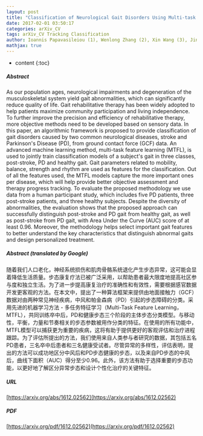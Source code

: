 ```yaml
---
layout: post
title: "Classification of Neurological Gait Disorders Using Multi-task Feature Learning"
date: 2017-02-01 03:50:17
categories: arXiv_CV
tags: arXiv_CV Tracking Classification
author: Ioannis Papavasileiou (1), Wenlong Zhang (2), Xin Wang (3), Jinbo Bi (1), Li Zhang (4), Song Han (1) ((1) University of Connecticut, (2) Arizona State University, (3) Philips Research North America, (4) Nanjing Brain Hospital, P. R. China)
mathjax: true
---
```


* content
{:toc}

##### Abstract
As our population ages, neurological impairments and degeneration of the musculoskeletal system yield gait abnormalities, which can significantly reduce quality of life. Gait rehabilitative therapy has been widely adopted to help patients maximize community participation and living independence. To further improve the precision and efficiency of rehabilitative therapy, more objective methods need to be developed based on sensory data. In this paper, an algorithmic framework is proposed to provide classification of gait disorders caused by two common neurological diseases, stroke and Parkinson's Disease (PD), from ground contact force (GCF) data. An advanced machine learning method, multi-task feature learning (MTFL), is used to jointly train classification models of a subject's gait in three classes, post-stroke, PD and healthy gait. Gait parameters related to mobility, balance, strength and rhythm are used as features for the classification. Out of all the features used, the MTFL models capture the more important ones per disease, which will help provide better objective assessment and therapy progress tracking. To evaluate the proposed methodology we use data from a human participant study, which includes five PD patients, three post-stroke patients, and three healthy subjects. Despite the diversity of abnormalities, the evaluation shows that the proposed approach can successfully distinguish post-stroke and PD gait from healthy gait, as well as post-stroke from PD gait, with Area Under the Curve (AUC) score of at least 0.96. Moreover, the methodology helps select important gait features to better understand the key characteristics that distinguish abnormal gaits and design personalized treatment.

##### Abstract (translated by Google)
随着我们人口老化，神经系统损伤和肌肉骨骼系统退化产生步态异常，这可能会显着降低生活质量。步态康复疗法已被广泛采用，以帮助患者最大限度地提高社区参与度和独立生活。为了进一步提高康复治疗的准确性和有效性，需要根据感官数据开发更客观的方法。在本文中，提出了一种算法框架来提供由地面接触力（GCF）数据对由两种常见神经疾病，中风和帕金森病（PD）引起的步态障碍的分类。采用先进的机器学习方法 - 多任务特征学习（Multi-Task Feature Learning，MTFL），共同训练卒中后，PD和健康步态三个阶段的主体步态分类模型。与移动性，平衡，力量和节奏相关的步态参数被用作分类的特征。在使用的所有功能中，MTFL模型可以捕获更为重要的疾病，这将有助于提供更好的客观评估和治疗进程跟踪。为了评估所提出的方法，我们使用来自人类参与者研究的数据，其包括五名PD患者，三名卒中后患者和三名健康受试者。尽管异常的多样性，评估表明，提出的方法可以成功地区分中风后和PD步态健康的步态，以及来自PD步态的中风后，曲线下面积（AUC）得分至少0.96。此外，该方法有助于选择重要的步态功能，以更好地了解区分异常步态和设计个性化治疗的关键特征。

##### URL
[https://arxiv.org/abs/1612.02562](https://arxiv.org/abs/1612.02562)

##### PDF
[https://arxiv.org/pdf/1612.02562](https://arxiv.org/pdf/1612.02562)

